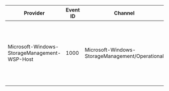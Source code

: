 Provider                                      |  Event ID  |  Channel                                          |  Message
----------------------------------------------|------------|---------------------------------------------------|----------------------------------------------------------------------------------------------------------------------------------------------------------------------------------------------------------------------------
Microsoft-Windows-StorageManagement-WSP-Host  |  1000      |  Microsoft-Windows-StorageManagement/Operational  |  A Windows Storage Provider failed to load.Provider:		{ProviderName}Provider DLL:	{ProviderDLL}Error Code:	{ErrorCode}Load Phase:	{LoadPhase}This failure is indicative of a bad installation, or a missing or corrupt DLL.